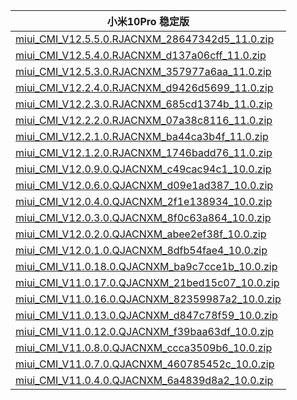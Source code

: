 | 小米10Pro  稳定版    |
| ---- |
| [miui_CMI_V12.5.5.0.RJACNXM_28647342d5_11.0.zip](https://hugeota.d.miui.com/V12.5.5.0.RJACNXM/miui_CMI_V12.5.5.0.RJACNXM_28647342d5_11.0.zip)    |
| [miui_CMI_V12.5.4.0.RJACNXM_d137a06cff_11.0.zip](https://hugeota.d.miui.com/V12.5.4.0.RJACNXM/miui_CMI_V12.5.4.0.RJACNXM_d137a06cff_11.0.zip)    |
| [miui_CMI_V12.5.3.0.RJACNXM_357977a6aa_11.0.zip](https://hugeota.d.miui.com/V12.5.3.0.RJACNXM/miui_CMI_V12.5.3.0.RJACNXM_357977a6aa_11.0.zip)    |
| [miui_CMI_V12.2.4.0.RJACNXM_d9426d5699_11.0.zip](https://hugeota.d.miui.com/V12.2.4.0.RJACNXM/miui_CMI_V12.2.4.0.RJACNXM_d9426d5699_11.0.zip)    |
| [miui_CMI_V12.2.3.0.RJACNXM_685cd1374b_11.0.zip](https://hugeota.d.miui.com/V12.2.3.0.RJACNXM/miui_CMI_V12.2.3.0.RJACNXM_685cd1374b_11.0.zip)    |
| [miui_CMI_V12.2.2.0.RJACNXM_07a38c8116_11.0.zip](https://hugeota.d.miui.com/V12.2.2.0.RJACNXM/miui_CMI_V12.2.2.0.RJACNXM_07a38c8116_11.0.zip)    |
| [miui_CMI_V12.2.1.0.RJACNXM_ba44ca3b4f_11.0.zip](https://hugeota.d.miui.com/V12.2.1.0.RJACNXM/miui_CMI_V12.2.1.0.RJACNXM_ba44ca3b4f_11.0.zip)    |
| [miui_CMI_V12.1.2.0.RJACNXM_1746badd76_11.0.zip](https://hugeota.d.miui.com/V12.1.2.0.RJACNXM/miui_CMI_V12.1.2.0.RJACNXM_1746badd76_11.0.zip)    |
| [miui_CMI_V12.0.9.0.QJACNXM_c49cac94c1_10.0.zip](https://hugeota.d.miui.com/V12.0.9.0.QJACNXM/miui_CMI_V12.0.9.0.QJACNXM_c49cac94c1_10.0.zip)    |
| [miui_CMI_V12.0.6.0.QJACNXM_d09e1ad387_10.0.zip](https://hugeota.d.miui.com/V12.0.6.0.QJACNXM/miui_CMI_V12.0.6.0.QJACNXM_d09e1ad387_10.0.zip)    |
| [miui_CMI_V12.0.4.0.QJACNXM_2f1e138934_10.0.zip](https://hugeota.d.miui.com/V12.0.4.0.QJACNXM/miui_CMI_V12.0.4.0.QJACNXM_2f1e138934_10.0.zip)    |
| [miui_CMI_V12.0.3.0.QJACNXM_8f0c63a864_10.0.zip](https://hugeota.d.miui.com/V12.0.3.0.QJACNXM/miui_CMI_V12.0.3.0.QJACNXM_8f0c63a864_10.0.zip)    |
| [miui_CMI_V12.0.2.0.QJACNXM_abee2ef38f_10.0.zip](https://hugeota.d.miui.com/V12.0.2.0.QJACNXM/miui_CMI_V12.0.2.0.QJACNXM_abee2ef38f_10.0.zip)    |
| [miui_CMI_V12.0.1.0.QJACNXM_8dfb54fae4_10.0.zip](https://hugeota.d.miui.com/V12.0.1.0.QJACNXM/miui_CMI_V12.0.1.0.QJACNXM_8dfb54fae4_10.0.zip)    |
| [miui_CMI_V11.0.18.0.QJACNXM_ba9c7cce1b_10.0.zip](https://hugeota.d.miui.com/V11.0.18.0.QJACNXM/miui_CMI_V11.0.18.0.QJACNXM_ba9c7cce1b_10.0.zip)    |
| [miui_CMI_V11.0.17.0.QJACNXM_21bed15c07_10.0.zip](https://hugeota.d.miui.com/V11.0.17.0.QJACNXM/miui_CMI_V11.0.17.0.QJACNXM_21bed15c07_10.0.zip)    |
| [miui_CMI_V11.0.16.0.QJACNXM_82359987a2_10.0.zip](https://hugeota.d.miui.com/V11.0.16.0.QJACNXM/miui_CMI_V11.0.16.0.QJACNXM_82359987a2_10.0.zip)    |
| [miui_CMI_V11.0.13.0.QJACNXM_d847c78f59_10.0.zip](https://hugeota.d.miui.com/V11.0.13.0.QJACNXM/miui_CMI_V11.0.13.0.QJACNXM_d847c78f59_10.0.zip)    |
| [miui_CMI_V11.0.12.0.QJACNXM_f39baa63df_10.0.zip](https://hugeota.d.miui.com/V11.0.12.0.QJACNXM/miui_CMI_V11.0.12.0.QJACNXM_f39baa63df_10.0.zip)    |
| [miui_CMI_V11.0.8.0.QJACNXM_ccca3509b6_10.0.zip](https://hugeota.d.miui.com/V11.0.8.0.QJACNXM/miui_CMI_V11.0.8.0.QJACNXM_ccca3509b6_10.0.zip)    |
| [miui_CMI_V11.0.7.0.QJACNXM_460785452c_10.0.zip](https://hugeota.d.miui.com/V11.0.7.0.QJACNXM/miui_CMI_V11.0.7.0.QJACNXM_460785452c_10.0.zip)    |
| [miui_CMI_V11.0.4.0.QJACNXM_6a4839d8a2_10.0.zip](https://hugeota.d.miui.com/V11.0.4.0.QJACNXM/miui_CMI_V11.0.4.0.QJACNXM_6a4839d8a2_10.0.zip)    |
